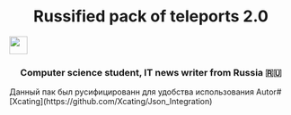  <h1 align="center">Russified pack of teleports 2.0 </h1> 
<img src="https://github.com/blackcater/blackcater/raw/main/images/Hi.gif" height="32"/></h1>
<h3 align="center">Computer science student, IT news writer from Russia 🇷🇺</h3>
Данный пак был русифицированн для удобства использования
Autor# [Xcating](https://github.com/Xcating/Json_Integration)

